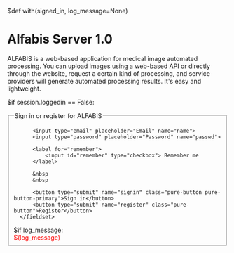 $def with(signed_in, log_message=None)


Alfabis Server 1.0 
=====
ALFABIS is a web-based application for medical image automated processing. You can upload images using a web-based API or directly through the website, request a certain kind of processing, and service providers will generate automated processing results. It's easy and lightweight.

$if session.loggedin == False:
  <form class="pure-form" action="/login" method="POST">
      <fieldset>
          <legend>Sign in or register for ALFABIS</legend>

          <input type="email" placeholder="Email" name="name">
          <input type="password" placeholder="Password" name="passwd">

          <label for="remember">
              <input id="remember" type="checkbox"> Remember me
          </label>

          &nbsp
          &nbsp

          <button type="submit" name="signin" class="pure-button pure-button-primary">Sign in</button>
          <button type="submit" name="register" class="pure-button">Register</button>
      </fieldset>
  </form>
$if log_message:
  <div style="color:red">$(log_message)</div>
